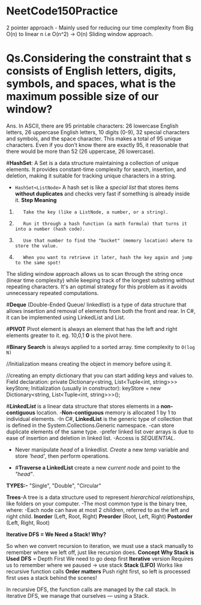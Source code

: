 # NeetCode150Practice

2 pointer approach - Mainly used for reducing our time complexity from Big O(n) to linear n i.e O(n^2) -> O(n)
Sliding window approach.
# Qs.Considering the constraint that s consists of English letters, digits, symbols, and spaces, what is the maximum possible size of our window?
Ans. In ASCII, there are 95 printable characters: 26 lowercase English letters, 26 uppercase English letters, 10 digits (0-9), 32 special characters and symbols, and the space character. This makes a total of 95 unique characters. Even if you don’t know there are exactly 95, it reasonable that there would be more than 52 (26 uppercase, 26 lowercase).


#**HashSet**: A Set is a data structure maintaining a collection of unique elements. It provides constant-time complexity for search, insertion, and deletion, making it suitable for tracking unique characters in a string.
- `HashSet<ListNode>` A hash set is like a *special list* that stores items **without duplicates** and checks very fast if something is already inside it.
**Step	  Meaning**
1.	      Take the key (like a ListNode, a number, or a string).
2.	      Run it through a hash function (a math formula) that turns it into a number (hash code).
3.	      Use that number to find the "bucket" (memory location) where to store the value.
4.	      When you want to retrieve it later, hash the key again and jump to the same spot!


The sliding window approach allows us to scan through the string once (linear time complexity) while keeping track of the longest substring without repeating characters. It's an optimal strategy for this problem as it avoids unnecessary repeated computations.


#**Deque** (Double-Ended Queue/ linkedlist) is a type of data structure that allows insertion and removal of elements from both the front and rear. In C#, it can be implemented using LinkedList<T> and List<T>.

#**PIVOT** Pivot element is always an element that has the left and right elements greater to it. eg. 10,0,1 **0** is the pivot here.

#**Binary Search** is always applied to a sorted array. time complexity to `O(log N)`

//Initialization means creating the object in memory before using it.

//creating an empty dictionary that you can start adding keys and values to.
Field declaration: private Dictionary<string, List<Tuple<int, string>>> keyStore;
Initialization (usually in constructor): keyStore = new Dictionary<string, List<Tuple<int, string>>>();

#***LinkedList*** is a linear data structure that stores elements in a **non-contiguous** location.
-**Non-contiguous** memory is allocated 1 by 1 to individual elements.
-In C#, **LinkedList** is the generic type of collection that is defined in the System.Collections.Generic namespace.
-can store duplicate elements of the same type.
-prefer linked list over arrays is due to ease of insertion and deletion in linked list.
-Access is *SEQUENTIAL*.
- Never manipulate *head* of a linkedlist. *Create* a new *temp* variable and store *'head'*, then perform operations.

- #**Traverse a LinkedList** create a new *current node* and point to the *"head"*.

**TYPES:-** "Single", "Double", "Circular"

**Trees**-A tree is a data structure used to represent *hierarchical relationships*, like folders on your computer.
-The most common type is the binary tree, where:
-Each node can have at most 2 children, referred to as the left and right child.
**Inorder** (Left, Root, Right)
**Preorder** (Root, Left, Right)
**Postorder** (Left, Right, Root)

**Iterative DFS = We Need a Stack! Why?**

So when we convert recursion to iteration, we must use a stack manually to remember where we left off, just like recursion does.
**Concept	Why Stack is Used**
**DFS** = Depth First	We need to go deep first
**Iterative** version	Requires us to remember where we paused → use stack
**Stack (LIFO)**	Works like recursive function calls
**Order matters**	Push right first, so left is processed first uses a stack behind the scenes!

In recursive DFS, the function calls are managed by the call stack.
In iterative DFS, we manage that ourselves — using a Stack<TreeNode>.
